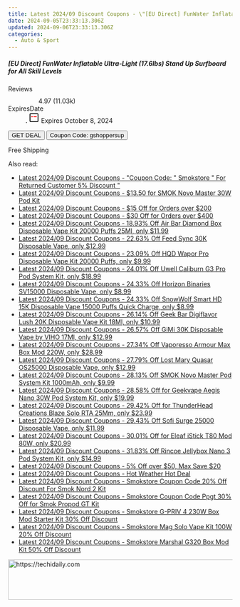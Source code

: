 ```yaml
---
title: Latest 2024/09 Discount Coupons - \"[EU Direct] FunWater Inflatable Ultra-Light (17.6Lbs) Stand Up Surfboard for All Skill Levels\"
date: 2024-09-05T23:33:13.306Z
updated: 2024-09-06T23:33:13.306Z
categories:
  - Auto & Sport
---
```



<div class="max-w-4xl mx-auto grid grid-cols-1 lg:max-w-5xl lg:gap-x-20 lg:grid-cols-2">
  <div class="relative p-3 col-start-1 row-start-1 flex flex-col-reverse rounded-lg bg-gradient-to-t from-black/75 via-black/0 sm:bg-none sm:row-start-2 sm:p-0 lg:row-start-1">
    <h5 class="mt-1 text-lg font-semibold text-white sm:text-slate-900 md:text-2xl dark:sm:text-white">[EU Direct] FunWater Inflatable Ultra-Light (17.6lbs) Stand Up Surfboard for All Skill Levels</h5>
  </div>
  
  <div class="col-start-1 col-end-3 row-start-1 grid gap-4 sm:mb-6 sm:grid-cols-4 lg:col-start-2 lg:row-span-6 lg:row-end-6 lg:mb-0 lg:gap-6">
    
  </div>
  <dl class="row-start-2 mt-4 flex items-center text-xs font-medium sm:row-start-3 sm:mt-1 md:mt-2.5 lg:row-start-2">
    <dt class="sr-only">Reviews</dt>
    <dd class="flex items-center text-indigo-600 dark:text-indigo-400">
      <svg width="24" height="24" fill="none" aria-hidden="true" class="mr-1 stroke-current dark:stroke-indigo-500">
        <path d="m12 5 2 5h5l-4 4 2.103 5L12 16l-5.103 3L9 14l-4-4h5l2-5Z" stroke-width="2" stroke-linecap="round" stroke-linejoin="round" />
      </svg>
      <span>4.97 <span class="font-normal text-slate-400">(11.03k)</span></span>
    </dd>
    <dt class="sr-only">ExpiresDate</dt>
    <dd class="flex items-center">
      <svg width="2" height="2" aria-hidden="true" fill="currentColor" class="mx-3 text-slate-300">
        <circle cx="1" cy="1" r="1" />
      </svg>
      <svg width="24" height="24" viewBox="0 0 24 24" fill="none" stroke="currentColor" stroke-width="2">
        <rect x="3" y="3" width="18" height="18" rx="2" fill="#fff" />
        <path d="M6 10L18 10" stroke="red" stroke-width="2" fill="none" />
        <path d="M10 6L10 18" stroke="#fff" stroke-width="2" fill="none" />
      </svg>
      Expires October 8, 2024    </dd>
  </dl>
  <div class="col-start-1 row-start-3 mt-4 self-center sm:col-start-2 sm:row-span-2 sm:row-start-2 sm:mt-0 lg:col-start-1 lg:row-start-3 lg:row-end-4 lg:mt-6">
    <button type="button" onClick="javascript:window.open(decodeURIComponent('https%3A%2F%2Fwww.shareasale.com%2Fu.cfm%3Fd%3D1118392%26m%3D97331%26u%3D4338022'), '_blank');void(0);" class="rounded-lg bg-red-600 px-3 py-2 text-sm font-medium leading-6 text-white">GET DEAL</button>
    <button type="button" onClick="javascript:window.open(decodeURIComponent('https%3A%2F%2Fwww.shareasale.com%2Fu.cfm%3Fd%3D1118392%26m%3D97331%26u%3D4338022'), '_blank');void(0);" class="border-dashed border-2 border-indigo-600 bg-green-100 text-sm leading-6 font-medium py-2 px-3 rounded-lg">Coupon Code: gshoppersup</button>
  </div>
  <p class="col-start-1 mt-4 text-sm leading-6 sm:col-span-2 lg:col-span-1 lg:row-start-4 lg:mt-6 dark:text-slate-400">
    Free Shipping 
  </p>
</div>
<span class="atpl-alsoreadstyle">Also read:</span>
<div><ul>
<li><a href="https://coupons.techidaily.com/coupon-1227020-share-84147-sale/"><u>Latest 2024/09 Discount Coupons - "Coupon Code: " Smokstore " For Returned Customer 5% Discount "</u></a></li>
<li><a href="https://coupons.techidaily.com/coupon-1086551-share-59344-sale/"><u>Latest 2024/09 Discount Coupons - $13.50 for SMOK Novo Master 30W Pod Kit</u></a></li>
<li><a href="https://coupons.techidaily.com/coupon-1227289-share-38812-sale/"><u>Latest 2024/09 Discount Coupons - $15 Off for Orders over $200</u></a></li>
<li><a href="https://coupons.techidaily.com/coupon-1227288-share-38812-sale/"><u>Latest 2024/09 Discount Coupons - $30 Off for Orders over $400</u></a></li>
<li><a href="https://coupons.techidaily.com/coupon-1102162-share-90958-sale/"><u>Latest 2024/09 Discount Coupons - 18.93% Off Air Bar Diamond Box Disposable Vape Kit 20000 Puffs 25Ml, only $11.99</u></a></li>
<li><a href="https://coupons.techidaily.com/coupon-1227274-share-90958-sale/"><u>Latest 2024/09 Discount Coupons - 22.63% Off Feed Sync 30K Disposable Vape, only $12.99</u></a></li>
<li><a href="https://coupons.techidaily.com/coupon-1102163-share-90958-sale/"><u>Latest 2024/09 Discount Coupons - 23.09% Off HQD Wapor Pro Disposable Vape Kit 20000 Puffs, only $9.99</u></a></li>
<li><a href="https://coupons.techidaily.com/coupon-1227471-share-90958-sale/"><u>Latest 2024/09 Discount Coupons - 24.01% Off Uwell Caliburn G3 Pro Pod System Kit, only $18.99</u></a></li>
<li><a href="https://coupons.techidaily.com/coupon-1067068-share-90958-sale/"><u>Latest 2024/09 Discount Coupons - 24.33% Off Horizon Binaries SV15000 Disposable Vape, only $8.99</u></a></li>
<li><a href="https://coupons.techidaily.com/coupon-1086350-share-90958-sale/"><u>Latest 2024/09 Discount Coupons - 24.33% Off SnowWolf Smart HD 15K Disposable Vape 15000 Puffs Quick Charge, only $8.99</u></a></li>
<li><a href="https://coupons.techidaily.com/coupon-1100387-share-90958-sale/"><u>Latest 2024/09 Discount Coupons - 26.14% Off Geek Bar Digiflavor Lush 20K Disposable Vape Kit 18Ml, only $10.99</u></a></li>
<li><a href="https://coupons.techidaily.com/coupon-1227275-share-90958-sale/"><u>Latest 2024/09 Discount Coupons - 26.57% Off GiMi 30K Disposable Vape by VIHO 17Ml, only $12.99</u></a></li>
<li><a href="https://coupons.techidaily.com/coupon-1058127-share-90958-sale/"><u>Latest 2024/09 Discount Coupons - 27.34% Off Vaporesso Armour Max Box Mod 220W, only $28.99</u></a></li>
<li><a href="https://coupons.techidaily.com/coupon-1227272-share-90958-sale/"><u>Latest 2024/09 Discount Coupons - 27.79% Off Lost Mary Quasar OS25000 Disposable Vape, only $12.99</u></a></li>
<li><a href="https://coupons.techidaily.com/coupon-1058966-share-90958-sale/"><u>Latest 2024/09 Discount Coupons - 28.13% Off SMOK Novo Master Pod System Kit 1000mAh, only $9.99</u></a></li>
<li><a href="https://coupons.techidaily.com/coupon-794857-share-90958-sale/"><u>Latest 2024/09 Discount Coupons - 28.58% Off for Geekvape Aegis Nano 30W Pod System Kit, only $19.99</u></a></li>
<li><a href="https://coupons.techidaily.com/coupon-1006283-share-90958-sale/"><u>Latest 2024/09 Discount Coupons - 29.42% Off for ThunderHead Creations Blaze Solo RTA 25Mm, only $23.99</u></a></li>
<li><a href="https://coupons.techidaily.com/coupon-1227474-share-90958-sale/"><u>Latest 2024/09 Discount Coupons - 29.43% Off Sofi Surge 25000 Disposable Vape, only $11.99</u></a></li>
<li><a href="https://coupons.techidaily.com/coupon-807698-share-90958-sale/"><u>Latest 2024/09 Discount Coupons - 30.01% Off for Eleaf iStick T80 Mod 80W, only $20.99</u></a></li>
<li><a href="https://coupons.techidaily.com/coupon-1068463-share-90958-sale/"><u>Latest 2024/09 Discount Coupons - 31.83% Off Rincoe Jellybox Nano 3 Pod System Kit, only $14.99</u></a></li>
<li><a href="https://coupons.techidaily.com/coupon-1227290-share-38812-sale/"><u>Latest 2024/09 Discount Coupons - 5% Off over $50, Max Save $20</u></a></li>
<li><a href="https://coupons.techidaily.com/coupon-1227524-share-59344-sale/"><u>Latest 2024/09 Discount Coupons - Hot Weather Hot Deal</u></a></li>
<li><a href="https://coupons.techidaily.com/coupon-1227040-share-84147-sale/"><u>Latest 2024/09 Discount Coupons - Smokstore Coupon Code 20% Off Discount For Smok Nord 2 Kit</u></a></li>
<li><a href="https://coupons.techidaily.com/coupon-1227035-share-84147-sale/"><u>Latest 2024/09 Discount Coupons - Smokstore Coupon Code Ppgt 30% Off for Smok Propod GT Kit</u></a></li>
<li><a href="https://coupons.techidaily.com/coupon-1227050-share-84147-sale/"><u>Latest 2024/09 Discount Coupons - Smokstore G-PRIV 4 230W Box Mod Starter Kit 30% Off Discount</u></a></li>
<li><a href="https://coupons.techidaily.com/coupon-1227051-share-84147-sale/"><u>Latest 2024/09 Discount Coupons - Smokstore Mag Solo Vape Kit 100W 20% Off Discount</u></a></li>
<li><a href="https://coupons.techidaily.com/coupon-1227049-share-84147-sale/"><u>Latest 2024/09 Discount Coupons - Smokstore Marshal G320 Box Mod Kit 50% Off Discount</u></a></li>
</ul></div>

<ins class="adsbygoogle"
      style="display:block"
      data-ad-client="ca-pub-7571918770474297"
      data-ad-slot="8358498916"
      data-ad-format="auto"
      data-full-width-responsive="true"></ins>
<!-- affiliate ads begin -->
<a href="https://aligracehair.sjv.io/c/5597632/2135405/19272" target="_top" id="2135405">
  <img src="//a.impactradius-go.com/display-ad/19272-2135405" border="0" alt="https://techidaily.com" width="728" height="90"/>
</a>
<img height="0" width="0" src="https://aligracehair.sjv.io/i/5597632/2135405/19272" style="position:absolute;visibility:hidden;" border="0" />
<!-- affiliate ads end -->